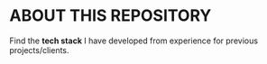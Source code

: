 # ABOUT THIS REPOSITORY
Find the <strong>tech stack</strong> I have developed from experience for previous projects/clients.

